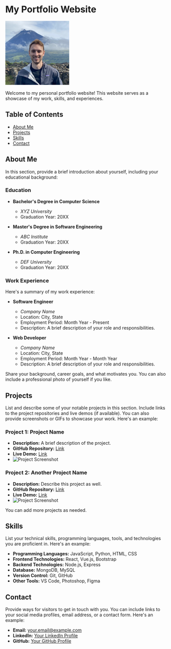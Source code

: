 # My Portfolio Website

<img src="./azores.jpg" alt="Your Name" width="200" height="200">

Welcome to my personal portfolio website! This website serves as a showcase of my work, skills, and experiences. 

## Table of Contents

- [About Me](#about-me)
- [Projects](#projects)
- [Skills](#skills)
- [Contact](#contact)

## About Me

In this section, provide a brief introduction about yourself, including your educational background:

### Education

- **Bachelor's Degree in Computer Science**
  - *XYZ University*
  - Graduation Year: 20XX

- **Master's Degree in Software Engineering**
  - *ABC Institute*
  - Graduation Year: 20XX

- **Ph.D. in Computer Engineering**
  - *DEF University*
  - Graduation Year: 20XX

### Work Experience

Here's a summary of my work experience:

- **Software Engineer**
  - *Company Name*
  - Location: City, State
  - Employment Period: Month Year - Present
  - Description: A brief description of your role and responsibilities.

- **Web Developer**
  - *Company Name*
  - Location: City, State
  - Employment Period: Month Year - Month Year
  - Description: A brief description of your role and responsibilities.

Share your background, career goals, and what motivates you. You can also include a professional photo of yourself if you like.

## Projects

List and describe some of your notable projects in this section. Include links to the project repositories and live demos (if available). You can also provide screenshots or GIFs to showcase your work. Here's an example:

### Project 1: Project Name

- **Description:** A brief description of the project.
- **GitHub Repository:** [Link](https://github.com/your-username/project-name)
- **Live Demo:** [Link](https://your-username.github.io/project-name)
- ![Project Screenshot](./images/project1.png)

### Project 2: Another Project Name

- **Description:** Describe this project as well.
- **GitHub Repository:** [Link](https://github.com/your-username/another-project-name)
- **Live Demo:** [Link](https://your-username.github.io/another-project-name)
- ![Project Screenshot](./images/project2.png)

You can add more projects as needed.

## Skills

List your technical skills, programming languages, tools, and technologies you are proficient in. Here's an example:

- **Programming Languages:** JavaScript, Python, HTML, CSS
- **Frontend Technologies:** React, Vue.js, Bootstrap
- **Backend Technologies:** Node.js, Express
- **Database:** MongoDB, MySQL
- **Version Control:** Git, GitHub
- **Other Tools:** VS Code, Photoshop, Figma

## Contact

Provide ways for visitors to get in touch with you. You can include links to your social media profiles, email address, or a contact form. Here's an example:

- **Email:** your.email@example.com
- **LinkedIn:** [Your LinkedIn Profile](https://www.linkedin.com/in/your-username)
- **GitHub:** [Your GitHub Profile](https://github.com/your-username)

